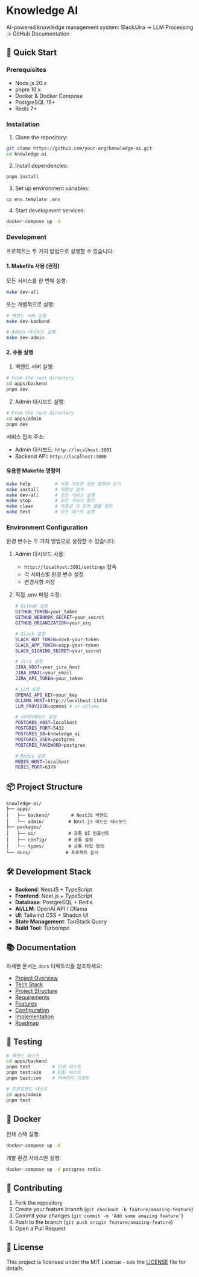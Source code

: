 # Knowledge AI

AI-powered knowledge management system: Slack/Jira → LLM Processing → GitHub Documentation

## 🚀 Quick Start

### Prerequisites

- Node.js 20.x
- pnpm 10.x
- Docker & Docker Compose
- PostgreSQL 15+
- Redis 7+

### Installation

1. Clone the repository:
```bash
git clone https://github.com/your-org/knowledge-ai.git
cd knowledge-ai
```

2. Install dependencies:
```bash
pnpm install
```

3. Set up environment variables:
```bash
cp env.template .env
```

4. Start development services:
```bash
docker-compose up -d
```

### Development

프로젝트는 두 가지 방법으로 실행할 수 있습니다:

#### 1. Makefile 사용 (권장)

모든 서비스를 한 번에 실행:
```bash
make dev-all
```

또는 개별적으로 실행:
```bash
# 백엔드 서버 실행
make dev-backend

# Admin 대시보드 실행
make dev-admin
```

#### 2. 수동 실행

1. 백엔드 서버 실행:
```bash
# From the root directory
cd apps/backend
pnpm dev
```

2. Admin 대시보드 실행:
```bash
# From the root directory
cd apps/admin
pnpm dev
```

서비스 접속 주소:
- Admin 대시보드: `http://localhost:3001`
- Backend API: `http://localhost:3000`

#### 유용한 Makefile 명령어

```bash
make help         # 사용 가능한 모든 명령어 보기
make install      # 의존성 설치
make dev-all      # 모든 서비스 실행
make stop         # 모든 서비스 중지
make clean        # 의존성 및 도커 볼륨 정리
make test         # 모든 테스트 실행
```

### Environment Configuration

환경 변수는 두 가지 방법으로 설정할 수 있습니다:

1. Admin 대시보드 사용:
   - `http://localhost:3001/settings` 접속
   - 각 서비스별 환경 변수 설정
   - 변경사항 저장

2. 직접 .env 파일 수정:
   ```bash
   # GitHub 설정
   GITHUB_TOKEN=your_token
   GITHUB_WEBHOOK_SECRET=your_secret
   GITHUB_ORGANIZATION=your_org

   # Slack 설정
   SLACK_BOT_TOKEN=xoxb-your-token
   SLACK_APP_TOKEN=xapp-your-token
   SLACK_SIGNING_SECRET=your_secret

   # Jira 설정
   JIRA_HOST=your_jira_host
   JIRA_EMAIL=your_email
   JIRA_API_TOKEN=your_token

   # LLM 설정
   OPENAI_API_KEY=your_key
   OLLAMA_HOST=http://localhost:11434
   LLM_PROVIDER=openai # or ollama

   # 데이터베이스 설정
   POSTGRES_HOST=localhost
   POSTGRES_PORT=5432
   POSTGRES_DB=knowledge_ai
   POSTGRES_USER=postgres
   POSTGRES_PASSWORD=postgres

   # Redis 설정
   REDIS_HOST=localhost
   REDIS_PORT=6379
   ```

## 📦 Project Structure

```
knowledge-ai/
├── apps/
│   ├── backend/        # NestJS 백엔드
│   └── admin/         # Next.js 어드민 대시보드
├── packages/
│   ├── ui/            # 공통 UI 컴포넌트
│   ├── config/        # 공통 설정
│   └── types/         # 공통 타입 정의
└── docs/             # 프로젝트 문서
```

## 🛠 Development Stack

- **Backend**: NestJS + TypeScript
- **Frontend**: Next.js + TypeScript
- **Database**: PostgreSQL + Redis
- **AI/LLM**: OpenAI API / Ollama
- **UI**: Tailwind CSS + Shadcn UI
- **State Management**: TanStack Query
- **Build Tool**: Turborepo

## 📚 Documentation

자세한 문서는 `docs` 디렉토리를 참조하세요:

- [Project Overview](./docs/project-overview.md)
- [Tech Stack](./docs/tech-stack.md)
- [Project Structure](./docs/project-structure.md)
- [Requirements](./docs/requirements.md)
- [Features](./docs/features.md)
- [Configuration](./docs/configuration.md)
- [Implementation](./docs/implementation.md)
- [Roadmap](./docs/roadmap.md)

## 🧪 Testing

```bash
# 백엔드 테스트
cd apps/backend
pnpm test        # 단위 테스트
pnpm test:e2e    # E2E 테스트
pnpm test:cov    # 커버리지 리포트

# 프론트엔드 테스트
cd apps/admin
pnpm test
```

## 🐳 Docker

전체 스택 실행:
```bash
docker-compose up -d
```

개발 환경 서비스만 실행:
```bash
docker-compose up -d postgres redis
```

## 🤝 Contributing

1. Fork the repository
2. Create your feature branch (`git checkout -b feature/amazing-feature`)
3. Commit your changes (`git commit -m 'Add some amazing feature'`)
4. Push to the branch (`git push origin feature/amazing-feature`)
5. Open a Pull Request

## 📝 License

This project is licensed under the MIT License - see the [LICENSE](LICENSE) file for details.
